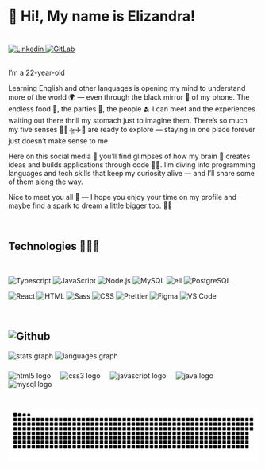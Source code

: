 <h1 align="left">💙 Hi!, My name is  Elizandra!</h1>

###


<br>

<a href="https://www.linkedin.com/in/elizandra-maria-a17551278/" target="_blank">
  <img alt="Linkedin" src="https://img.shields.io/badge/LinkedIn-0077B5?style=for-the-badge&logo=linkedin&logoColor=white" />
</a> 
<a href="https://github.com/Elizandrxm" target="_blank">
  <img alt="GitLab" src="https://img.shields.io/badge/GitLab-330F63?style=for-the-badge&logo=gitlab&logoColor=white" />
</a>  
<br>
<br>
<p align="left"> 
  I’m a 22-year-old

Learning English and other languages is opening my mind to understand more of the world 🌍 — even through the black mirror 📱 of my phone. The endless food 🍲, the parties 🥳, the people 🫂 I can meet and the experiences waiting out there thrill my stomach just to imagine them. There’s so much my five senses 🚣🎆🛸✈️🚄 are ready to explore — staying in one place forever just doesn’t make sense to me.

Here on this social media 💭 you’ll find glimpses of how my brain 🧠 creates ideas and builds applications through code 👩‍💻. I’m diving into programming languages and tech skills that keep my curiosity alive — and I’ll share some of them along the way.

Nice to meet you all 🥰 — I hope you enjoy your time on my profile and maybe find a spark to dream a little bigger too. 🏁✨
</p>

<br>

<h2>Technologies 👩🏽‍🏫</h2>

<br>

<img alt="Typescript" src="https://img.shields.io/badge/TypeScript-007ACC?style=for-the-badge&logo=typescript&logoColor=white" /> <img alt="JavaScript" src="https://img.shields.io/badge/JavaScript-F7DF1E?style=for-the-badge&logo=javascript&logoColor=black" /> <img alt="Node.js" src="https://img.shields.io/badge/Node.js-43853D?style=for-the-badge&logo=node.js&logoColor=white" /> <img alt="MySQL" src="https://img.shields.io/badge/MySQL-00000F?style=for-the-badge&logo=mysql&logoColor=white" /> <img alt="eli" src="https://img.shields.io/badge/MariaDB-003545?style=for-the-badge&logo=mariadb&logoColor=white" /> <img alt="PostgreSQL" src="https://img.shields.io/badge/PostgreSQL-316192?style=for-the-badge&logo=postgresql&logoColor=white" />

<img alt="React" src="https://img.shields.io/badge/React-20232A?style=for-the-badge&logo=react&logoColor=61DAFB" /> <img alt="HTML" src="https://img.shields.io/badge/HTML5-E34F26?style=for-the-badge&logo=html5&logoColor=white" /> <img alt="Sass" src="https://img.shields.io/badge/Sass-CC6699?style=for-the-badge&logo=sass&logoColor=white" /> <img alt="CSS" src="https://img.shields.io/badge/CSS3-1572B6?style=for-the-badge&logo=css3&logoColor=white" /> <img alt="Prettier" src="https://img.shields.io/badge/prettier-1A2C34?style=for-the-badge&logo=prettier&logoColor=F7BA3E" /> <img alt="Figma" src="https://img.shields.io/badge/Figma-F24E1E?style=for-the-badge&logo=figma&logoColor=white" /> <img alt="VS Code" src="https://img.shields.io/badge/Visual_Studio_Code-0078D4?style=for-the-badge&logo=visual%20studio%20code&logoColor=white" />  

<br>

<h2>  
  <img alt="Github" src="https://img.shields.io/badge/GitHub-100000?style=for-the-badge&logo=github&logoColor=white" /> 
</h2>

<div align="left">
  <img src="https://github-readme-stats.vercel.app/api?username=elizandrxm&hide_title=false&hide_rank=false&show_icons=true&include_all_commits=true&count_private=true&disable_animations=false&theme=react&locale=en&hide_border=false" height="150" alt="stats graph"  />
  <img src="https://github-readme-stats.vercel.app/api/top-langs?username=elizandrxm&locale=en&hide_title=false&layout=compact&card_width=320&langs_count=5&theme=react&hide_border=false" height="130" alt="languages graph"  />
</div>

###

<div align="left">
  <img src="https://skillicons.dev/icons?i=html" height="30" alt="html5 logo"  />
  <img width="12" />
  <img src="https://cdn.jsdelivr.net/gh/devicons/devicon/icons/css3/css3-original.svg" height="30" alt="css3 logo"  />
  <img width="12" />
  <img src="https://cdn.jsdelivr.net/gh/devicons/devicon/icons/javascript/javascript-original.svg" height="30" alt="javascript logo"  />
  <img width="12" />
  <img src="https://cdn.jsdelivr.net/gh/devicons/devicon/icons/java/java-original.svg" height="30" alt="java logo"  />
  <img width="12" />
  <img src="https://cdn.jsdelivr.net/gh/devicons/devicon/icons/mysql/mysql-original.svg" height="30" alt="mysql logo"  />
</div>

###



<br clear="both">

<img src="https://raw.githubusercontent.com/elizandrxm/elizandrxm/output/snake.svg" alt="Snake animation" />

###
